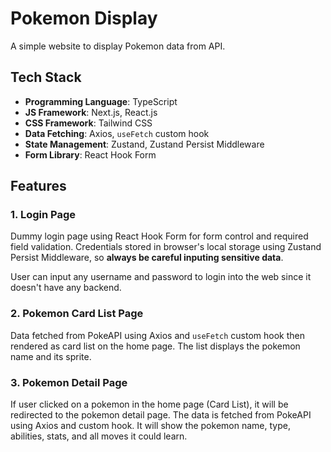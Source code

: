 # Pokemon Display

A simple website to display Pokemon data from API.

## Tech Stack

- **Programming Language**: TypeScript
- **JS Framework**: Next.js, React.js
- **CSS Framework**: Tailwind CSS
- **Data Fetching**: Axios, `useFetch` custom hook
- **State Management**: Zustand, Zustand Persist Middleware
- **Form Library**: React Hook Form

## Features

### 1. Login Page

Dummy login page using React Hook Form for form control and required field validation. Credentials stored in browser's local storage using Zustand Persist Middleware, so **always be careful inputing sensitive data**.

User can input any username and password to login into the web since it doesn't have any backend.

### 2. Pokemon Card List Page

Data fetched from PokeAPI using Axios and `useFetch` custom hook then rendered as card list on the home page. The list displays the pokemon name and its sprite.

### 3. Pokemon Detail Page

If user clicked on a pokemon in the home page (Card List), it will be redirected to the pokemon detail page. The data is fetched from PokeAPI using Axios and custom hook. It will show the pokemon name, type, abilities, stats, and all moves it could learn.
